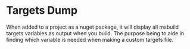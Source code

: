 # Targets Dump

When added to a project as a nuget package, it will display all msbuild targets variables as output when you build. The purpose being to aide in finding which variable is needed when making a custom targets file.
